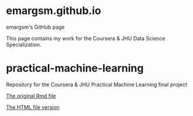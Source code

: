 # emargsm.github.io
emargsm's GitHub page

This page contains my work for the Coursera & JHU Data Science Specialization. 

# practical-machine-learning
Repository for the Coursera &amp; JHU Practical Machine Learning final project

[The original Rmd file](PML-final-project.Rmd)

[The HTML file version](PML-final-project.html)
